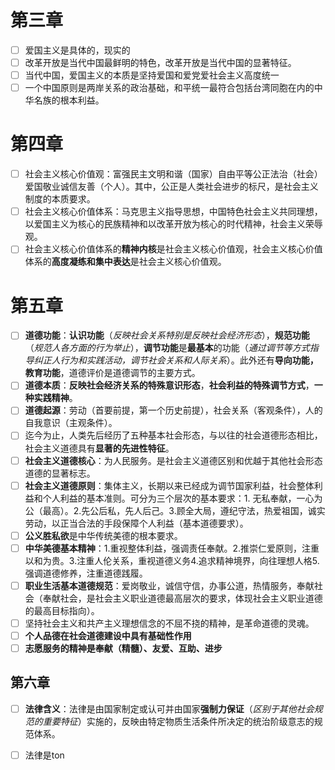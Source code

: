 # 第三章

 - [ ] 爱国主义是具体的，现实的
 - [ ] 改革开放是当代中国最鲜明的特色，改革开放是当代中国的显著特征。
 - [ ] 当代中国，爱国主义的本质是坚持爱国和爱党爱社会主义高度统一
 - [ ] 一个中国原则是两岸关系的政治基础，和平统一最符合包括台湾同胞在内的中华名族的根本利益。

# 第四章
 - [ ] 社会主义核心价值观：富强民主文明和谐（国家）自由平等公正法治（社会）爱国敬业诚信友善（个人）。其中，公正是人类社会进步的标尺，是社会主义制度的本质要求。
 - [ ] 社会主义核心价值体系：马克思主义指导思想，中国特色社会主义共同理想，以爱国主义为核心的民族精神和以改革开放为核心的时代精神，社会主义荣辱观。
 - [ ] 社会主义核心价值体系的**精神内核**是社会主义核心价值观，社会主义核心价值体系的**高度凝练和集中表达**是社会主义核心价值观。

# 第五章
- [ ] **道德功能**：**认识功能**（*反映社会关系特别是反映社会经济形态*），**规范功能**（*规范人各方面的行为举止*），**调节功能**是**最基本**的功能（*通过调节等方式指导纠正人行为和实践活动，调节社会关系和人际关系*）。此外还有**导向功能，教育功能**，道德评价是道德调节的主要方式。
- [ ] **道德本质**：**反映社会经济关系的特殊意识形态**，**社会利益的特殊调节方式**，**一种实践精神**。
- [ ] **道德起源**：劳动（首要前提，第一个历史前提），社会关系（客观条件），人的自我意识（主观条件）。
- [ ] 迄今为止，人类先后经历了五种基本社会形态，与以往的社会道德形态相比，社会主义道德具有**显著的先进性特征**。
- [ ] **社会主义道德核心**：为人民服务。是社会主义道德区别和优越于其他社会形态道德的显著标志。
- [ ] **社会主义道德原则**：集体主义，长期以来已经成为调节国家利益，社会整体利益和个人利益的基本准则。可分为三个层次的基本要求：1. 无私奉献，一心为公（最高）。2.先公后私，先人后己。3.顾全大局，遵纪守法，热爱祖国，诚实劳动，以正当合法的手段保障个人利益（基本道德要求）。
- [ ] **公义胜私欲**是中华传统美德的根本要求。
- [ ] **中华美德基本精神**：1.重视整体利益，强调责任奉献。2.推崇仁爱原则，注重以和为贵。3.注重人伦关系，重视道德义务4.追求精神境界，向往理想人格5.强调道德修养，注重道德践履。
- [ ] **职业生活基本道德规范**：爱岗敬业，诚信守信，办事公道，热情服务，奉献社会（奉献社会，是社会主义职业道德最高层次的要求，体现社会主义职业道德的最高目标指向）。
- [ ] 坚持社会主义和共产主义理想信念的不屈不挠的精神，是革命道德的灵魂。
- [ ] **个人品德在社会道德建设中具有基础性作用**
- [ ] **志愿服务的精神是奉献（精髓）、友爱、互助、进步**

## 第六章

 - [ ] **法律含义**：法律是由国家制定或认可并由国家**强制力保证**（*区别于其他社会规范的重要特征*）实施的，反映由特定物质生活条件所决定的统治阶级意志的规范体系。
 - [ ] 法律是ton





<!--stackedit_data:
eyJoaXN0b3J5IjpbLTE2NTIzODcwMjcsLTQwMjkzMDc0M119
-->